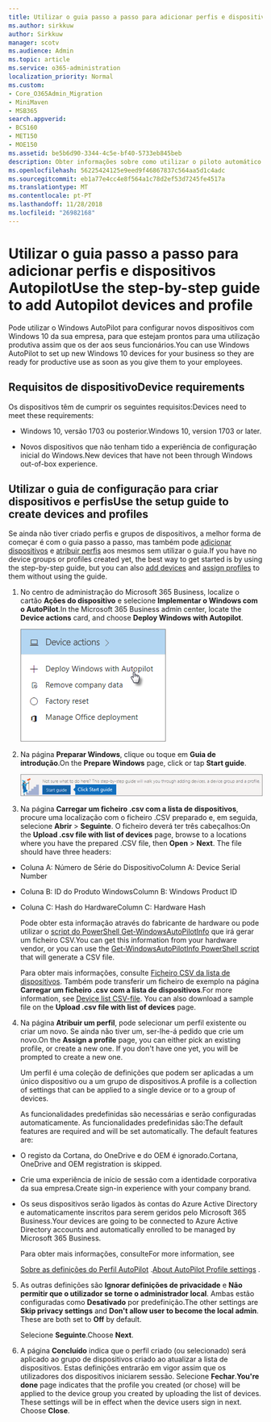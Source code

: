 ```yaml
---
title: Utilizar o guia passo a passo para adicionar perfis e dispositivos Autopilot
ms.author: sirkkuw
author: Sirkkuw
manager: scotv
ms.audience: Admin
ms.topic: article
ms.service: o365-administration
localization_priority: Normal
ms.custom:
- Core_O365Admin_Migration
- MiniMaven
- MSB365
search.appverid:
- BCS160
- MET150
- MOE150
ms.assetid: be5b6d90-3344-4c5e-bf40-5733eb845beb
description: Obter informações sobre como utilizar o piloto automático do Windows para configurar novos dispositivos Windows 10 para a sua empresa.
ms.openlocfilehash: 56225424125e9eed9f46867837c564aa5d1c4adc
ms.sourcegitcommit: eb1a77e4cc4e8f564a1c78d2ef53d7245fe4517a
ms.translationtype: MT
ms.contentlocale: pt-PT
ms.lasthandoff: 11/28/2018
ms.locfileid: "26982168"
---
```

# <a name="use-the-step-by-step-guide-to-add-autopilot-devices-and-profile"></a><span data-ttu-id="dab57-103">Utilizar o guia passo a passo para adicionar perfis e dispositivos Autopilot</span><span class="sxs-lookup"><span data-stu-id="dab57-103">Use the step-by-step guide to add Autopilot devices and profile</span></span>

<span data-ttu-id="dab57-104">Pode utilizar o Windows AutoPilot para configurar novos dispositivos com Windows 10 da sua empresa, para que estejam prontos para uma utilização produtiva assim que os der aos seus funcionários.</span><span class="sxs-lookup"><span data-stu-id="dab57-104">You can use Windows AutoPilot to set up new Windows 10 devices for your business so they are ready for productive use as soon as you give them to your employees.</span></span>
  
## <a name="device-requirements"></a><span data-ttu-id="dab57-105">Requisitos de dispositivo</span><span class="sxs-lookup"><span data-stu-id="dab57-105">Device requirements</span></span>

<span data-ttu-id="dab57-106">Os dispositivos têm de cumprir os seguintes requisitos:</span><span class="sxs-lookup"><span data-stu-id="dab57-106">Devices need to meet these requirements:</span></span>
  
- <span data-ttu-id="dab57-107">Windows 10, versão 1703 ou posterior.</span><span class="sxs-lookup"><span data-stu-id="dab57-107">Windows 10, version 1703 or later.</span></span>
    
- <span data-ttu-id="dab57-108">Novos dispositivos que não tenham tido a experiência de configuração inicial do Windows.</span><span class="sxs-lookup"><span data-stu-id="dab57-108">New devices that have not been through Windows out-of-box experience.</span></span>
    
## <a name="use-the-setup-guide-to-create-devices-and-profiles"></a><span data-ttu-id="dab57-109">Utilizar o guia de configuração para criar dispositivos e perfis</span><span class="sxs-lookup"><span data-stu-id="dab57-109">Use the setup guide to create devices and profiles</span></span>

<span data-ttu-id="dab57-110">Se ainda não tiver criado perfis e grupos de dispositivos, a melhor forma de começar é com o guia passo a passo, mas também pode [adicionar dispositivos](create-and-edit-autopilot-devices.md) e [atribuir perfis](create-and-edit-autopilot-profiles.md) aos mesmos sem utilizar o guia.</span><span class="sxs-lookup"><span data-stu-id="dab57-110">If you have no device groups or profiles created yet, the best way to get started is by using the step-by-step guide, but you can also [add devices](create-and-edit-autopilot-devices.md) and [assign profiles](create-and-edit-autopilot-profiles.md) to them without using the guide.</span></span> 
  
1. <span data-ttu-id="dab57-111">No centro de administração do Microsoft 365 Business, localize o cartão **Ações do dispositivo** e selecione **Implementar o Windows com o AutoPilot**.</span><span class="sxs-lookup"><span data-stu-id="dab57-111">In the Microsoft 365 Business admin center, locate the **Device actions** card, and choose **Deploy Windows with Autopilot**.</span></span>
    
    ![On the Device actions card, choose Deploy Windows with Autopilot.](media/160d5c2a-11a8-48f9-a8aa-70f084b85448.png)
  
2. <span data-ttu-id="dab57-113">Na página **Preparar Windows**, clique ou toque em **Guia de introdução**.</span><span class="sxs-lookup"><span data-stu-id="dab57-113">On the **Prepare Windows** page, click or tap **Start guide**.</span></span>
    
    ![Click Start guide for step-by-step instructions for Autopilot.](media/31662655-d1e6-437d-87ea-c0dec5da56f7.png)
  
3. <span data-ttu-id="dab57-p101">Na página **Carregar um ficheiro .csv com a lista de dispositivos**, procure uma localização com o ficheiro .CSV preparado e, em seguida, selecione **Abrir** \> **Seguinte**. O ficheiro deverá ter três cabeçalhos:</span><span class="sxs-lookup"><span data-stu-id="dab57-p101">On the **Upload .csv file with list of devices** page, browse to a locations where you have the prepared .CSV file, then **Open** \> **Next**. The file should have three headers:</span></span>
    
  - <span data-ttu-id="dab57-117">Coluna A: Número de Série do Dispositivo</span><span class="sxs-lookup"><span data-stu-id="dab57-117">Column A: Device Serial Number</span></span>
    
  - <span data-ttu-id="dab57-118">Coluna B: ID do Produto Windows</span><span class="sxs-lookup"><span data-stu-id="dab57-118">Column B: Windows Product ID</span></span>
    
  - <span data-ttu-id="dab57-119">Coluna C: Hash do Hardware</span><span class="sxs-lookup"><span data-stu-id="dab57-119">Column C: Hardware Hash</span></span>
    
    <span data-ttu-id="dab57-120">Pode obter esta informação através do fabricante de hardware ou pode utilizar o [script do PowerShell Get-WindowsAutoPilotInfo](https://www.powershellgallery.com/packages/Get-WindowsAutoPilotInfo) que irá gerar um ficheiro CSV.</span><span class="sxs-lookup"><span data-stu-id="dab57-120">You can get this information from your hardware vendor, or you can use the [Get-WindowsAutoPilotInfo PowerShell script](https://www.powershellgallery.com/packages/Get-WindowsAutoPilotInfo) that will generate a CSV file.</span></span> 
    
    <span data-ttu-id="dab57-p102">Para obter mais informações, consulte [Ficheiro CSV da lista de dispositivos](https://support.office.com/article/932e3676-2491-49f0-9177-d893d2f5276e). Também pode transferir um ficheiro de exemplo na página **Carregar um ficheiro .csv com a lista de dispositivos**.</span><span class="sxs-lookup"><span data-stu-id="dab57-p102">For more information, see [Device list CSV-file](https://support.office.com/article/932e3676-2491-49f0-9177-d893d2f5276e). You can also download a sample file on the **Upload .csv file with list of devices** page.</span></span> 
    
4. <span data-ttu-id="dab57-p103">Na página **Atribuir um perfil**, pode selecionar um perfil existente ou criar um novo. Se ainda não tiver um, ser-lhe-á pedido que crie um novo.</span><span class="sxs-lookup"><span data-stu-id="dab57-p103">On the **Assign a profile** page, you can either pick an existing profile, or create a new one. If you don't have one yet, you will be prompted to create a new one.</span></span> 
    
    <span data-ttu-id="dab57-125">Um perfil é uma coleção de definições que podem ser aplicadas a um único dispositivo ou a um grupo de dispositivos.</span><span class="sxs-lookup"><span data-stu-id="dab57-125">A profile is a collection of settings that can be applied to a single device or to a group of devices.</span></span>
    
    <span data-ttu-id="dab57-p104">As funcionalidades predefinidas são necessárias e serão configuradas automaticamente. As funcionalidades predefinidas são:</span><span class="sxs-lookup"><span data-stu-id="dab57-p104">The default features are required and will be set automatically. The default features are:</span></span>
    
  - <span data-ttu-id="dab57-128">O registo da Cortana, do OneDrive e do OEM é ignorado.</span><span class="sxs-lookup"><span data-stu-id="dab57-128">Cortana, OneDrive and OEM registration is skipped.</span></span>
    
  - <span data-ttu-id="dab57-129">Crie uma experiência de início de sessão com a identidade corporativa da sua empresa.</span><span class="sxs-lookup"><span data-stu-id="dab57-129">Create sign-in experience with your company brand.</span></span>
    
  - <span data-ttu-id="dab57-130">Os seus dispositivos serão ligados às contas do Azure Active Directory e automaticamente inscritos para serem geridos pelo Microsoft 365 Business.</span><span class="sxs-lookup"><span data-stu-id="dab57-130">Your devices are going to be connected to Azure Active Directory accounts and automatically enrolled to be managed by Microsoft 365 Business.</span></span>
    
    <span data-ttu-id="dab57-131">Para obter mais informações, consulte</span><span class="sxs-lookup"><span data-stu-id="dab57-131">For more information, see</span></span>
    
    <span data-ttu-id="dab57-132">[Sobre as definições do Perfil AutoPilot](autopilot-profile-settings.md) .</span><span class="sxs-lookup"><span data-stu-id="dab57-132">[About AutoPilot Profile settings](autopilot-profile-settings.md) .</span></span> 
    
5. <span data-ttu-id="dab57-133">As outras definições são **Ignorar definições de privacidade** e **Não permitir que o utilizador se torne o administrador local**. Ambas estão configuradas como **Desativado** por predefinição.</span><span class="sxs-lookup"><span data-stu-id="dab57-133">The other settings are **Skip privacy settings** and **Don't allow user to become the local admin**. These are both set to **Off** by default.</span></span> 
    
    <span data-ttu-id="dab57-134">Selecione **Seguinte**.</span><span class="sxs-lookup"><span data-stu-id="dab57-134">Choose **Next**.</span></span>
    
6. <span data-ttu-id="dab57-p105">A página **Concluído** indica que o perfil criado (ou selecionado) será aplicado ao grupo de dispositivos criado ao atualizar a lista de dispositivos. Estas definições entrarão em vigor assim que os utilizadores dos dispositivos iniciarem sessão. Selecione **Fechar**.</span><span class="sxs-lookup"><span data-stu-id="dab57-p105">**You're done** page indicates that the profile you created (or chose) will be applied to the device group you created by uploading the list of devices. These settings will be in effect when the device users sign in next. Choose **Close**.</span></span>
    